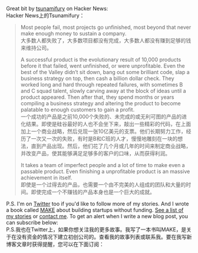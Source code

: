 Great bit by [tsunamifury](http://news.ycombinator.com/user?id=tsunamifury&ref=levels.io) on Hacker News:  
Hacker News上的Tsunamifury：

> Most people fail, most projects go unfinished, most beyond that never make enough money to sustain a company.  
> 大多数人都失败了，大多数项目都没有完成，大多数人都没有赚到足够的钱来维持公司。
> 
> A successful product is the evolutionary result of 10,000 products before it that failed, went unfinished, or were unprofitable. Even the best of the Valley didn’t sit down, bang out some brilliant code, slap a business strategy on top, then cash a billion dollar check. They worked long and hard through repeated failures, with sometimes B and C squad talent, slowly carving away at the block of ideas until a product appeared. Then after that, they spend months or years compiling a business strategy and altering the product to become palatable to enough customers to gain a profit.  
> 一个成功的产品是之前10,000个失败的、未完成的或无利可图的产品的进化结果。即使是硅谷最好的人也不会坐下来，敲出一些精彩的代码，在上面加上一个商业战略，然后兑现一张10亿美元的支票。他们长期努力工作，经历了一次又一次的失败，有时是B和C班的人才，慢慢地雕刻在一块的想法，直到产品出现。然后，他们花了几个月或几年的时间来制定商业战略，并改变产品，使其能够满足足够多的客户的口味，从而获得利润。
> 
> It takes a team of imperfect people and a lot of time to make even a passable product. Even finishing a unprofitable product is an massive achievement in itself.  
> 即使是一个过得去的产品，也需要一个由不完美的人组成的团队和大量的时间。即使完成一个不赚钱的产品本身也是一个巨大的成就。

P.S. I'm on [Twitter](https://twitter.com/levelsio) too if you'd like to follow more of my stories. And I wrote a book called [MAKE](https://makebook.io/) about building startups without funding. [See a list of my stories](https://levels.io/archive/) or [contact me](https://levels.io/contact-me/). To get an alert when I write a new blog post, you can subscribe below:  
P.S.我也在Twitter上，如果你想关注我的更多故事。我写了一本书叫MAKE，是关于在没有资金的情况下建立初创公司的。查看我的故事列表或联系我。要在我写新博客文章时获得提醒，您可以在下面订阅：